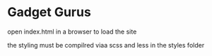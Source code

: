 # Gadget Gurus

open index.html in a browser to load the site

the styling must be compilred viaa scss and less in the styles folder

